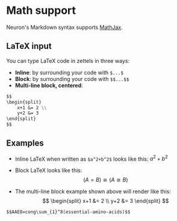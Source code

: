
# Math support

Neuron's Markdown syntax supports [MathJax](https://www.mathjax.org/).

## LaTeX input

You can type LaTeX code in zettels in three ways:

* **Inline**: by surrounding your code with ``` $...$ ```
* **Block**: by surrounding your code with ``` $$...$$ ```
* **Multi-line block, centered**: 
```markdown
$$    
\begin{split}
    x+1 &= 2 \\
    y+2 &= 3 
\end{split}
$$
```

## Examples

* Inline LaTeX when written as ``` $a^2+b^2$ ``` looks like this: $a^2+b^2$

* Block LaTeX looks like this: $$(A = B) \cong (A \cong B)$$

* The multi-line block example shown above will render like this:
$$    
\begin{split}
    x+1 &= 2 \\
    y+2 &= 3 
\end{split}
$$


```
$$AAE8=cong\sum_{1}^8(essential-amino-acids)$$
```
